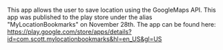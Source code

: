 This app allows the user to save location using the GoogleMaps API.
This app was published to the play store under the alias "MyLocationBookmarks" on November 28th.
The app can be found here: https://play.google.com/store/apps/details?id=com.scott.mylocationbookmarks&hl=en_US&gl=US

